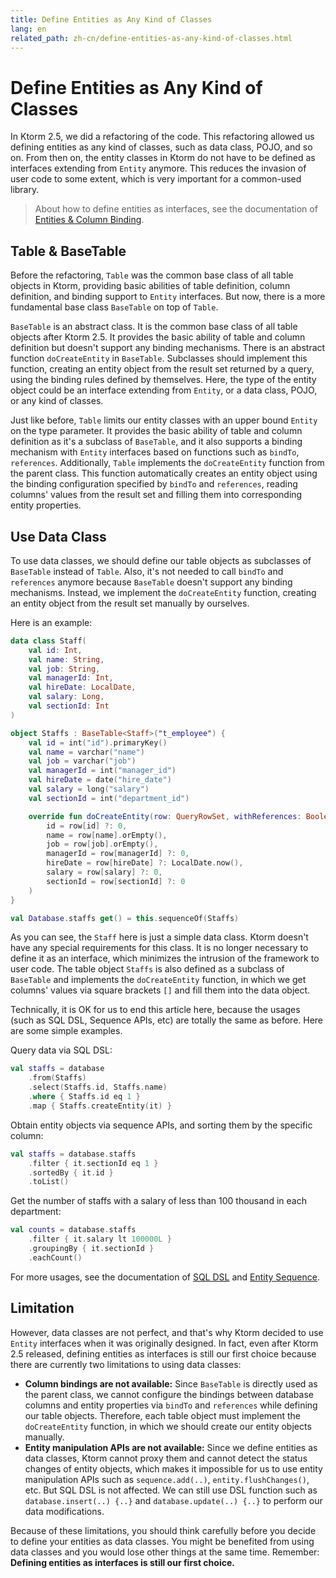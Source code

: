 ```yaml
---
title: Define Entities as Any Kind of Classes
lang: en
related_path: zh-cn/define-entities-as-any-kind-of-classes.html
---
```


# Define Entities as Any Kind of Classes

In Ktorm 2.5, we did a refactoring of the code. This refactoring allowed us defining entities as any kind of classes, such as data class, POJO, and so on. From then on, the entity classes in Ktorm do not have to be defined as interfaces extending from `Entity` anymore. This reduces the invasion of user code to some extent, which is very important for a common-used library. 

> About how to define entities as interfaces, see the documentation of [Entities & Column Binding](./entities-and-column-binding.html).

## Table & BaseTable

Before the refactoring, `Table` was the common base class of all table objects in Ktorm, providing basic abilities of table definition, column definition, and binding support to `Entity` interfaces. But now, there is a more fundamental base class `BaseTable` on top of `Table`. 

`BaseTable` is an abstract class. It is the common base class of all table objects after Ktorm 2.5. It provides the basic ability of table and column definition but doesn't support any binding mechanisms. There is an abstract function `doCreateEntity` in `BaseTable`. Subclasses should implement this function, creating an entity object from the result set returned by a query, using the binding rules defined by themselves. Here, the type of the entity object could be an interface extending from `Entity`, or a data class, POJO, or any kind of classes. 

Just like before, `Table` limits our entity classes with an upper bound `Entity` on the type parameter. It provides the basic ability of table and column definition as it's a subclass of `BaseTable`, and it also supports a binding mechanism with `Entity` interfaces based on functions such as `bindTo`, `references`. Additionally, `Table` implements the `doCreateEntity` function from the parent class. This function automatically creates an entity object using the binding configuration specified by `bindTo` and `references`, reading columns' values from the result set and filling them into corresponding entity properties. 

## Use Data Class

To use data classes, we should define our table objects as subclasses of `BaseTable` instead of `Table`. Also, it's not needed to call `bindTo` and `references` anymore because `BaseTable` doesn't support any binding mechanisms. Instead, we implement the `doCreateEntity` function, creating an entity object from the result set manually by ourselves. 

Here is an example: 

```kotlin
data class Staff(
    val id: Int,
    val name: String,
    val job: String,
    val managerId: Int,
    val hireDate: LocalDate,
    val salary: Long,
    val sectionId: Int
)

object Staffs : BaseTable<Staff>("t_employee") {
    val id = int("id").primaryKey()
    val name = varchar("name")
    val job = varchar("job")
    val managerId = int("manager_id")
    val hireDate = date("hire_date")
    val salary = long("salary")
    val sectionId = int("department_id")

    override fun doCreateEntity(row: QueryRowSet, withReferences: Boolean) = Staff(
        id = row[id] ?: 0,
        name = row[name].orEmpty(),
        job = row[job].orEmpty(),
        managerId = row[managerId] ?: 0,
        hireDate = row[hireDate] ?: LocalDate.now(),
        salary = row[salary] ?: 0,
        sectionId = row[sectionId] ?: 0
    )
}

val Database.staffs get() = this.sequenceOf(Staffs)
```

As you can see, the `Staff` here is just a simple data class. Ktorm doesn't have any special requirements for this class. It is no longer necessary to define it as an interface, which minimizes the intrusion of the framework to user code. The table object `Staffs` is also defined as a subclass of `BaseTable` and implements the `doCreateEntity` function, in which we get columns' values via square brackets `[]` and fill them into the data object. 

Technically, it is OK for us to end this article here, because the usages (such as SQL DSL, Sequence APIs, etc) are totally the same as before. Here are some simple examples. 

Query data via SQL DSL: 

```kotlin
val staffs = database
    .from(Staffs)
    .select(Staffs.id, Staffs.name)
    .where { Staffs.id eq 1 }
    .map { Staffs.createEntity(it) }
```

Obtain entity objects via sequence APIs, and sorting them by the specific column: 

```kotlin
val staffs = database.staffs
    .filter { it.sectionId eq 1 }
    .sortedBy { it.id }
    .toList()
```

Get the number of staffs with a salary of less than 100 thousand in each department: 

```kotlin
val counts = database.staffs
    .filter { it.salary lt 100000L }
    .groupingBy { it.sectionId }
    .eachCount()
```

For more usages, see the documentation of [SQL DSL](./query.html) and [Entity Sequence](./entity-sequence.html). 

## Limitation

However, data classes are not perfect, and that's why Ktorm decided to use `Entity` interfaces when it was originally designed. In fact, even after Ktorm 2.5 released, defining entities as interfaces is still our first choice because there are currently two limitations to using data classes: 

- **Column bindings are not available:** Since `BaseTable` is directly used as the parent class, we cannot configure the bindings between database columns and entity properties via `bindTo` and `references` while defining our table objects. Therefore, each table object must implement the `doCreateEntity` function, in which we should create our entity objects manually. 
- **Entity manipulation APIs are not available:** Since we define entities as data classes, Ktorm cannot proxy them and cannot detect the status changes of entity objects, which makes it impossible for us to use entity manipulation APIs such as `sequence.add(..)`, `entity.flushChanges()`, etc. But SQL DSL is not affected. We can still use DSL function such as `database.insert(..) {..}` and `database.update(..) {..}` to perform our data modifications. 

Because of these limitations, you should think carefully before you decide to define your entities as data classes. You might be benefited from using data classes and you would lose other things at the same time. Remember: **Defining entities as interfaces is still our first choice.** 
